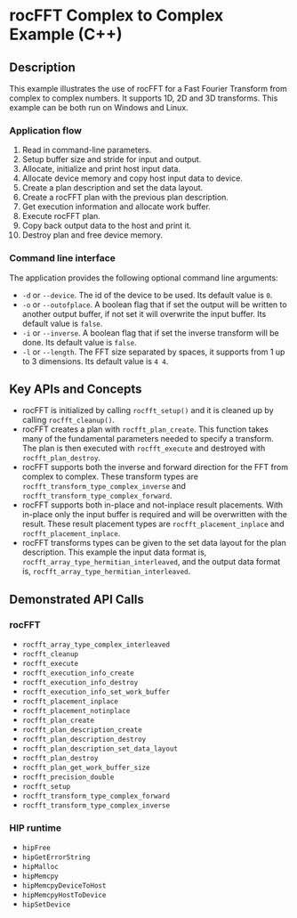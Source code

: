 # rocFFT Complex to Complex Example (C++)

## Description
This example illustrates the use of rocFFT for a Fast Fourier Transform from complex to complex numbers. It supports 1D, 2D and 3D transforms. This example can be both run on Windows and Linux. 

### Application flow
1. Read in command-line parameters.
2. Setup buffer size and stride for input and output.
3. Allocate, initialize and print host input data.
4. Allocate device memory and copy host input data to device.
5. Create a plan description and set the data layout.
6. Create a rocFFT plan with the previous plan description.
7. Get execution information and allocate work buffer.
8. Execute rocFFT plan.
9. Copy back output data to the host and print it.
10. Destroy plan and free device memory.


### Command line interface
The application provides the following optional command line arguments:
- `-d` or `--device`. The id of the device to be used. Its default value is `0`.
- `-o` or `--outofplace`. A boolean flag that if set the output will be written to another output buffer, if not set it will overwrite the input buffer. Its default value is `false`.
- `-i` or `--inverse`. A boolean flag that if set the inverse transform will be done. Its default value is `false`.
- `-l` or `--length`. The FFT size separated by spaces, it supports from 1 up to 3 dimensions. Its default value is `4 4`.


## Key APIs and Concepts
- rocFFT is initialized by calling `rocfft_setup()` and it is cleaned up by calling `rocfft_cleanup()`.
- rocFFT creates a plan with `rocfft_plan_create`. This function takes many of the fundamental parameters needed to specify a transform. The plan is then executed with `rocfft_execute` and destroyed with `rocfft_plan_destroy`.
- rocFFT supports both the inverse and forward direction for the FFT from complex to complex. These transform types are `rocfft_transform_type_complex_inverse` and `rocfft_transform_type_complex_forward`.
- rocFFT supports both in-place and not-inplace result placements. With in-place only the input buffer is required and will be overwritten with the result. These result placement types are `rocfft_placement_inplace` and `rocfft_placement_inplace`.
- rocFFT transforms types can be given to the set data layout for the plan description. This example the input data format is, `rocfft_array_type_hermitian_interleaved`, and the output data format is, `rocfft_array_type_hermitian_interleaved`.

## Demonstrated API Calls
### rocFFT
- `rocfft_array_type_complex_interleaved`
- `rocfft_cleanup`
- `rocfft_execute`
- `rocfft_execution_info_create`
- `rocfft_execution_info_destroy`
- `rocfft_execution_info_set_work_buffer`
- `rocfft_placement_inplace`
- `rocfft_placement_notinplace`
- `rocfft_plan_create`
- `rocfft_plan_description_create`
- `rocfft_plan_description_destroy`
- `rocfft_plan_description_set_data_layout`
- `rocfft_plan_destroy`
- `rocfft_plan_get_work_buffer_size`
- `rocfft_precision_double`
- `rocfft_setup`
- `rocfft_transform_type_complex_forward`
- `rocfft_transform_type_complex_inverse`

### HIP runtime
- `hipFree`
- `hipGetErrorString`
- `hipMalloc`
- `hipMemcpy`
- `hipMemcpyDeviceToHost`
- `hipMemcpyHostToDevice`
- `hipSetDevice`
